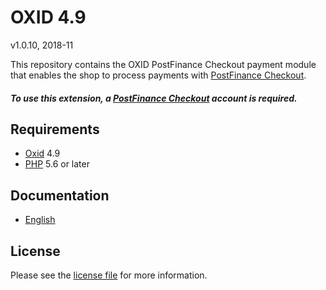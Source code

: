 # OXID 4.9

v1.0.10, 2018-11

This repository contains the OXID  PostFinance Checkout payment module that enables the shop to process payments with [PostFinance Checkout](https://www.postfinance.ch).

##### To use this extension, a [PostFinance Checkout](https://www.postfinance.ch) account is required.

## Requirements

* [Oxid](https://www.oxid-esales.com/) 4.9
* [PHP](http://php.net/) 5.6 or later

## Documentation

* [English](https://plugin-documentation.postfinance-checkout.ch/pfpayments/oxid-4.9/1.0.10/docs/en/documentation.html)

## License

Please see the [license file](https://github.com/pfpayments/oxid-4.9/blob/1.0.10/LICENSE) for more information.